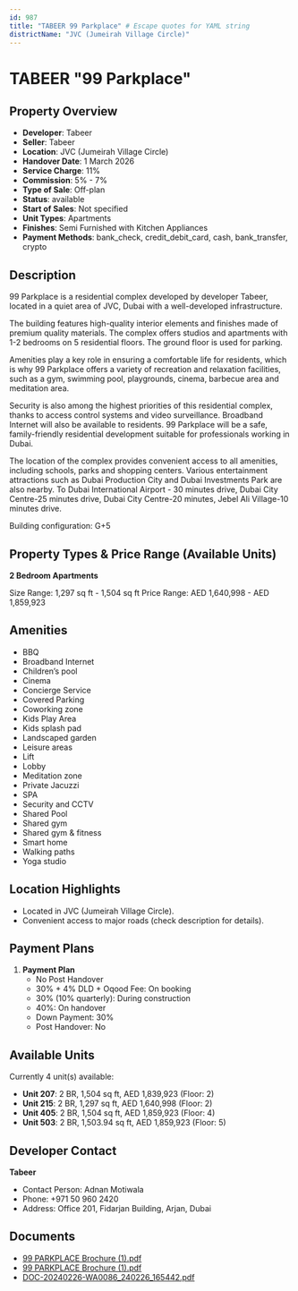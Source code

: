 ```yaml
---
id: 987
title: "TABEER 99 Parkplace" # Escape quotes for YAML string
districtName: "JVC (Jumeirah Village Circle)"
---
```


# TABEER "99 Parkplace"

## Property Overview
- **Developer**: Tabeer
- **Seller**: Tabeer
- **Location**: JVC (Jumeirah Village Circle)
- **Handover Date**: 1 March 2026
- **Service Charge**: 11%
- **Commission**: 5% - 7%
- **Type of Sale**: Off-plan
- **Status**: available
- **Start of Sales**: Not specified
- **Unit Types**: Apartments
- **Finishes**: Semi Furnished with Kitchen Appliances
- **Payment Methods**: bank_check, credit_debit_card, cash, bank_transfer, crypto

## Description
99 Parkplace is a residential complex developed by developer Tabeer, located in a quiet area of JVC, Dubai with a well-developed infrastructure. 

The building features high-quality interior elements and finishes made of premium quality materials. The complex offers studios and apartments with 1-2 bedrooms on 5 residential floors. The ground floor is used for parking. 

Amenities play a key role in ensuring a comfortable life for residents, which is why 99 Parkplace offers a variety of recreation and relaxation facilities, such as a gym, swimming pool, playgrounds, cinema, barbecue area and meditation area. 

Security is also among the highest priorities of this residential complex, thanks to access control systems and video surveillance. Broadband Internet will also be available to residents. 99 Parkplace will be a safe, family-friendly residential development suitable for professionals working in Dubai. 

The location of the complex provides convenient access to all amenities, including schools, parks and shopping centers. Various entertainment attractions such as Dubai Production City and Dubai Investments Park are also nearby. To Dubai International Airport - 30 minutes drive, Dubai City Centre-25 minutes drive, Dubai City Centre-20 minutes, Jebel Ali Village-10 minutes drive.

Building configuration: G+5

## Property Types & Price Range (Available Units)
**2 Bedroom Apartments**

Size Range: 1,297 sq ft - 1,504 sq ft
Price Range: AED 1,640,998 - AED 1,859,923

## Amenities
- BBQ
- Broadband Internet
- Children’s pool
- Cinema
- Concierge Service
- Covered Parking
- Coworking zone
- Kids Play Area
- Kids splash pad
- Landscaped garden
- Leisure areas
- Lift
- Lobby
- Meditation zone
- Private Jacuzzi
- SPA
- Security and CCTV
- Shared Pool
- Shared gym
- Shared gym & fitness
- Smart home
- Walking paths
- Yoga studio

## Location Highlights
- Located in JVC (Jumeirah Village Circle).
- Convenient access to major roads (check description for details).

## Payment Plans
1. **Payment Plan**
   - No Post Handover
   - 30% + 4% DLD + Oqood Fee: On booking
   - 30% (10% quarterly): During construction
   - 40%: On handover
   - Down Payment: 30%
   - Post Handover: No

## Available Units
Currently 4 unit(s) available:
- **Unit 207**: 2 BR, 1,504 sq ft, AED 1,839,923 (Floor: 2)
- **Unit 215**: 2 BR, 1,297 sq ft, AED 1,640,998 (Floor: 2)
- **Unit 405**: 2 BR, 1,504 sq ft, AED 1,859,923 (Floor: 4)
- **Unit 503**: 2 BR, 1,503.94 sq ft, AED 1,859,923 (Floor: 5)

## Developer Contact
**Tabeer**
- Contact Person: Adnan Motiwala
- Phone: +971 50 960 2420
- Address: Office 201, Fidarjan Building, Arjan, Dubai

## Documents
- [99 PARKPLACE Brochure (1).pdf](https://cdn.geniemap.net/2024/02/28/Acea02Ks5A2HvWx7A7BYI5AEqjzheSZMcjjmpYWI.pdf)
- [99 PARKPLACE Brochure (1).pdf](https://cdn.geniemap.net/2024/02/28/Acea02Ks5A2HvWx7A7BYI5AEqjzheSZMcjjmpYWI.pdf)
- [DOC-20240226-WA0086_240226_165442.pdf](https://cdn.geniemap.net/2024/05/16/9zQIFQVztLMhNhhhdwFPDdWt7kl80EjYtp4bnHNf.pdf)
